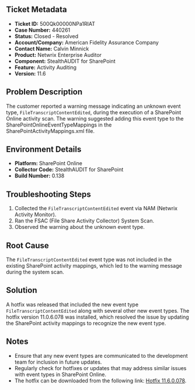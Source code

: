 ## Ticket Metadata
- **Ticket ID:** 500Qk00000NPa1RIAT
- **Case Number:** 440261
- **Status:** Closed - Resolved
- **Account/Company:** American Fidelity Assurance Company
- **Contact Name:** Calvin Minnick
- **Product:** Netwrix Enterprise Auditor
- **Component:** StealthAUDIT for SharePoint
- **Feature:** Activity Auditing
- **Version:** 11.6

## Problem Description
The customer reported a warning message indicating an unknown event type, `FileTranscriptContentEdited`, during the execution of a SharePoint Online activity scan. The warning suggested adding this event type to the SharePointOnlineEventTypeMappings in the SharePointActivityMappings.xml file.

## Environment Details
- **Platform:** SharePoint Online
- **Collector Code:** StealthAUDIT for SharePoint
- **Build Number:** 0.138

## Troubleshooting Steps
1. Collected the `FileTranscriptContentEdited` event via NAM (Netwrix Activity Monitor).
2. Ran the FSAC (File Share Activity Collector) System Scan.
3. Observed the warning about the unknown event type.

## Root Cause
The `FileTranscriptContentEdited` event type was not included in the existing SharePoint activity mappings, which led to the warning message during the system scan.

## Solution
A hotfix was released that included the new event type `FileTranscriptContentEdited` along with several other new event types. The hotfix version 11.0.6.078 was installed, which resolved the issue by updating the SharePoint activity mappings to recognize the new event type.

## Notes
- Ensure that any new event types are communicated to the development team for inclusion in future updates.
- Regularly check for hotfixes or updates that may address similar issues with event types in SharePoint Online.
- The hotfix can be downloaded from the following link: [Hotfix 11.6.0.078](https://releases.netwrix.com/products/auditor-enterprise/11.6/auditor-enterprise-hotfix-11.6.0.078.zip).